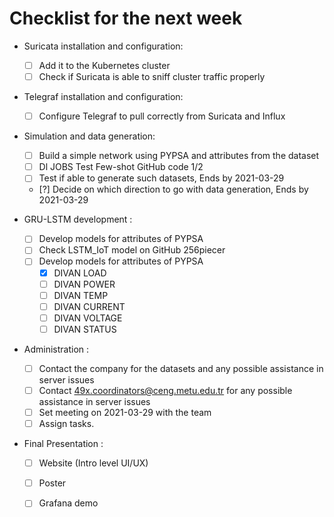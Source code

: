 # Checklist for the next week
- Suricata installation and configuration:
    - [ ] Add it to the Kubernetes cluster
    - [ ] Check if Suricata is able to sniff cluster traffic properly
  
- Telegraf installation and configuration:
    - [ ] Configure Telegraf to pull correctly from Suricata and Influx
  
- Simulation and data generation:         
    - [ ] Build a simple network using PYPSA and attributes from the dataset
    - [ ] Dl JOBS Test Few-shot GitHub code 1/2
    - [ ] Test if able to generate such datasets, Ends by 2021-03-29
    - [?] Decide on which direction to go with data generation, Ends by 2021-03-29
  
- GRU-LSTM development :  
    - [ ] Develop models for attributes of PYPSA
    - [ ] Check LSTM_IoT model on GitHub 256piecer
    - [ ] Develop models for attributes of PYPSA
      - [X] DIVAN LOAD
      - [ ] DIVAN POWER
      - [ ] DIVAN TEMP
      - [ ] DIVAN CURRENT
      - [ ] DIVAN VOLTAGE
      - [ ] DIVAN STATUS
  
- Administration : 
    - [ ] Contact the company for the datasets and any possible assistance in server issues
    - [ ] Contact 49x.coordinators@ceng.metu.edu.tr for any possible assistance in server issues
    - [ ] Set meeting on 2021-03-29 with the team
    - [ ] Assign tasks.

- Final Presentation :
    - [ ] Website (Intro level UI/UX)
    - [ ] Poster
    - [ ] Grafana demo  
      

        
       
